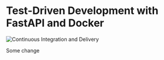 # Test-Driven Development with FastAPI and Docker

![Continuous Integration and Delivery](https://github.com/alkistz/fastapi-tdd-docker/workflows/Continuous%20Integration%20and%20Delivery/badge.svg?branch=main)


Some change
